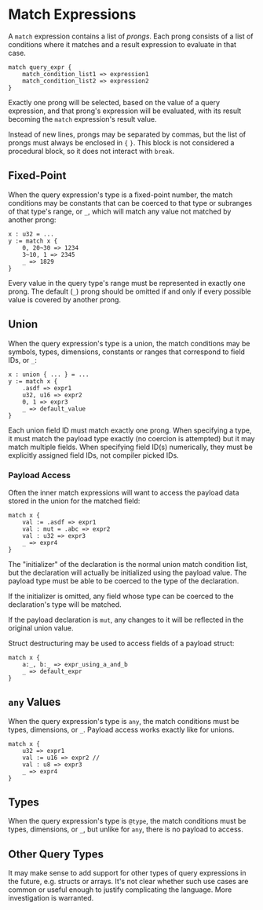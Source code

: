 # Match Expressions
A `match` expression contains a list of _prongs_.  Each prong consists of a list of conditions where it matches and a result expression to evaluate in that case.
```foot
match query_expr {
    match_condition_list1 => expression1
    match_condition_list2 => expression2
}
```
Exactly one prong will be selected, based on the value of a query expression, and that prong's expression will be evaluated, with its result becoming the `match` expression's result value.

Instead of new lines, prongs may be separated by commas, but the list of prongs must always be enclosed in `{` `}`.  This block is not considered a procedural block, so it does not interact with `break`.

## Fixed-Point
When the query expression's type is a fixed-point number, the match conditions may be constants that can be coerced to that type or subranges of that type's range, or `_`, which will match any value not matched by another prong:
```foot
x : u32 = ...
y := match x {
    0, 20~30 => 1234
    3~10, 1 => 2345
    _ => 1829
}
```
Every value in the query type's range must be represented in exactly one prong.  The default (`_`) prong should be omitted if and only if every possible value is covered by another prong.

## Union
When the query expression's type is a union, the match conditions may be symbols, types, dimensions, constants or ranges that correspond to field IDs, or `_`:
```foot
x : union { ... } = ...
y := match x {
    .asdf => expr1
    u32, u16 => expr2
    0, 1 => expr3
    _ => default_value
}
```
Each union field ID must match exactly one prong.  When specifying a type, it must match the payload type exactly (no coercion is attempted) but it may match multiple fields.  When specifying field ID(s) numerically, they must be explicitly assigned field IDs, not compiler picked IDs.

### Payload Access
Often the inner match expressions will want to access the payload data stored in the union for the matched field:
```foot
match x {
    val := .asdf => expr1
    val : mut = .abc => expr2
    val : u32 => expr3
    _ => expr4
}
```
The "initializer" of the declaration is the normal union match condition list, but the declaration will actually be initialized using the payload value.  The payload type must be able to be coerced to the type of the declaration.

If the initializer is omitted, any field whose type can be coerced to the declaration's type will be matched.

If the payload declaration is `mut`, any changes to it will be reflected in the original union value.

Struct destructuring may be used to access fields of a payload struct:
```foot
match x {
    a:_, b:_ => expr_using_a_and_b
    _ => default_expr
}
```

## `any` Values
When the query expression's type is `any`, the match conditions must be types, dimensions, or `_`.  Payload access works exactly like for unions.
```foot
match x {
    u32 => expr1
    val := u16 => expr2 //
    val : u8 => expr3
    _ => expr4
}
```

## Types
When the query expression's type is `@type`, the match conditions must be types, dimensions, or `_`, but unlike for `any`, there is no payload to access.

## Other Query Types
It may make sense to add support for other types of query expressions in the future, e.g. structs or arrays.  It's not clear whether such use cases are common or useful enough to justify complicating the language.  More investigation is warranted.
